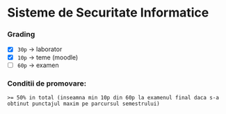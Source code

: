 # Sisteme de Securitate Informatice
### Grading

 - [x] ```30p``` -> laborator
 - [x] ```10p``` -> teme (moodle)
 - [ ] ```60p``` -> examen

### Conditii de promovare:

```
>= 50% in total (inseamna min 10p din 60p la examenul final daca s-a obtinut punctajul maxim pe parcursul semestrului)
```
